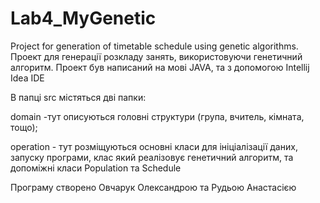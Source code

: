 # Lab4_MyGenetic
Project for generation of timetable schedule using genetic algorithms.
Проект для генерації розкладу занять, використовуючи генетичний алгоритм. 
Проект був написаний на мові JAVA, та з допомогою Intellij Idea IDE

В папці src містяться дві папки:

domain -тут описуються головні структури (група, вчитель, кімната, тощо);

operation - тут розміщуються основні класи для ініціалізації даних, запуску програми, клас який реалізовує генетичний алгоритм, та допоміжні класи Population та Schedule

Програму створено Овчарук Олександрою та Рудьою Анастасією
